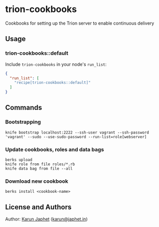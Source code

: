 trion-cookbooks
===================

Cookbooks for setting up the Trion server to enable continuous delivery

Usage
-----

### trion-cookbooks::default

Include `trion-cookbooks` in your node's `run_list`:

```json
{
  "run_list": [
    "recipe[trion-cookbooks::default]"
  ]
}
```

Commands
--------

### Bootstrapping

```
knife bootstrap localhost:2222 --ssh-user vagrant --ssh-password 'vagrant' --sudo --use-sudo-password --run-list=role[webserver]
```

### Update cookbooks, roles and data bags

```
berks upload
knife role from file roles/*.rb
knife data bag from file --all
```

### Download new cookbook

```
berks install <cookbook-name>
```

License and Authors
-------------------

Author: [Karun Japhet](http://karun.me) (karun@japhet.in\)
